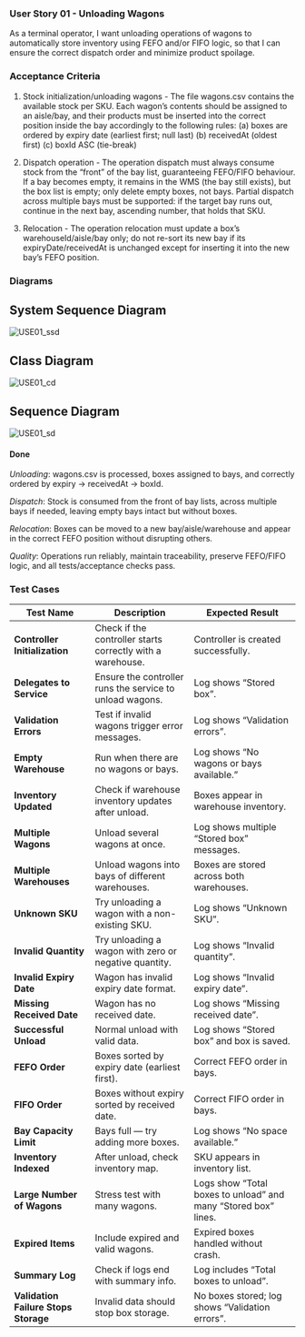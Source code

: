 ### User Story 01 -  Unloading Wagons

As a terminal operator, I want unloading operations of wagons to
automatically store inventory using FEFO and/or FIFO logic, so that I can ensure
the correct dispatch order and minimize product spoilage.


### Acceptance Criteria

1. Stock initialization/unloading wagons - The file wagons.csv contains the available stock per SKU. Each wagon’s contents should be assigned to an aisle/bay,
and their products must be inserted into the correct position inside the bay
accordingly to the following rules:
(a) boxes are ordered by expiry date (earliest first; null last)
(b) receivedAt (oldest first)
(c) boxId ASC (tie-break)

2. Dispatch operation - The operation dispatch must always consume stock from
the “front” of the bay list, guaranteeing FEFO/FIFO behaviour. If a bay
becomes empty, it remains in the WMS (the bay still exists), but the box list
is empty; only delete empty boxes, not bays. Partial dispatch across multiple
bays must be supported: if the target bay runs out, continue in the next bay,
ascending number, that holds that SKU.

3. Relocation - The operation relocation must update a box’s warehouseId/aisle/bay
only; do not re-sort its new bay if its expiryDate/receivedAt is unchanged except for inserting it into the new bay’s FEFO position.


### Diagrams

## System Sequence Diagram

![USE01_ssd](USE01_ssd.png)

## Class Diagram

![USE01_cd](USE01_cd.png)

## Sequence Diagram

![USE01_sd](USE01_sd.png)

#### Done 

*Unloading*: wagons.csv is processed, boxes assigned to bays, and correctly ordered by expiry → receivedAt → boxId.

*Dispatch*: Stock is consumed from the front of bay lists, across multiple bays if needed, leaving empty bays intact but without boxes.

*Relocation*: Boxes can be moved to a new bay/aisle/warehouse and appear in the correct FEFO position without disrupting others.

*Quality*: Operations run reliably, maintain traceability, preserve FEFO/FIFO logic, and all tests/acceptance checks pass.


### Test Cases

| **Test Name** | **Description** | **Expected Result** |
|----------------|-----------------|---------------------|
| **Controller Initialization** | Check if the controller starts correctly with a warehouse. | Controller is created successfully. |
| **Delegates to Service** | Ensure the controller runs the service to unload wagons. | Log shows “Stored box”. |
| **Validation Errors** | Test if invalid wagons trigger error messages. | Log shows “Validation errors”. |
| **Empty Warehouse** | Run when there are no wagons or bays. | Log shows “No wagons or bays available.” |
| **Inventory Updated** | Check if warehouse inventory updates after unload. | Boxes appear in warehouse inventory. |
| **Multiple Wagons** | Unload several wagons at once. | Log shows multiple “Stored box” messages. |
| **Multiple Warehouses** | Unload wagons into bays of different warehouses. | Boxes are stored across both warehouses. |
| **Unknown SKU** | Try unloading a wagon with a non-existing SKU. | Log shows “Unknown SKU”. |
| **Invalid Quantity** | Try unloading a wagon with zero or negative quantity. | Log shows “Invalid quantity”. |
| **Invalid Expiry Date** | Wagon has invalid expiry date format. | Log shows “Invalid expiry date”. |
| **Missing Received Date** | Wagon has no received date. | Log shows “Missing received date”. |
| **Successful Unload** | Normal unload with valid data. | Log shows “Stored box” and box is saved. |
| **FEFO Order** | Boxes sorted by expiry date (earliest first). | Correct FEFO order in bays. |
| **FIFO Order** | Boxes without expiry sorted by received date. | Correct FIFO order in bays. |
| **Bay Capacity Limit** | Bays full — try adding more boxes. | Log shows “No space available.” |
| **Inventory Indexed** | After unload, check inventory map. | SKU appears in inventory list. |
| **Large Number of Wagons** | Stress test with many wagons. | Logs show “Total boxes to unload” and many “Stored box” lines. |
| **Expired Items** | Include expired and valid wagons. | Expired boxes handled without crash. |
| **Summary Log** | Check if logs end with summary info. | Log includes “Total boxes to unload”. |
| **Validation Failure Stops Storage** | Invalid data should stop box storage. | No boxes stored; log shows “Validation errors”. |
